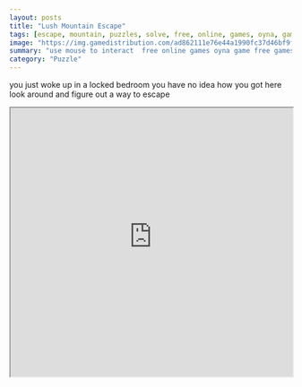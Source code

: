 ```yaml
---
layout: posts
title: "Lush Mountain Escape"
tags: [escape, mountain, puzzles, solve, free, online, games, oyna, game, free, games, play, play, games]
image: "https://img.gamedistribution.com/ad862111e76e44a1990fc37d46bf9f5f.jpg"
summary: "use mouse to interact  free online games oyna game free games play play games"
category: "Puzzle"
---
```


you just woke up in a locked bedroom you have no idea how you got here look around and figure out a way to escape

<iframe width="100%" height="480px;" src="https://flash.gamedistribution.com?game=ad862111e76e44a1990fc37d46bf9f5f"></iframe>